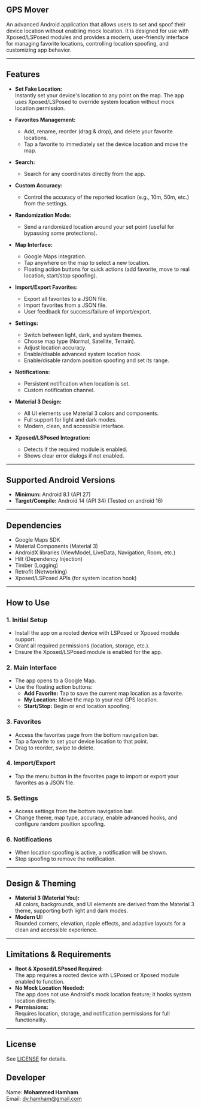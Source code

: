 ## GPS Mover


An advanced Android application that allows users to set and spoof their device location without enabling mock location. It is designed for use with Xposed/LSPosed modules and provides a modern, user-friendly interface for managing favorite locations, controlling location spoofing, and customizing app behavior.

---

## Features

- **Set Fake Location:**  
  Instantly set your device's location to any point on the map. The app uses Xposed/LSPosed to override system location without mock location permission.

- **Favorites Management:**  
  - Add, rename, reorder (drag & drop), and delete your favorite locations.
  - Tap a favorite to immediately set the device location and move the map.

- **Search:**  
  - Search for any coordinates directly from the app.

- **Custom Accuracy:**  
  - Control the accuracy of the reported location (e.g., 10m, 50m, etc.) from the settings.

- **Randomization Mode:**  
  - Send a randomized location around your set point (useful for bypassing some protections).

- **Map Interface:**  
  - Google Maps integration.
  - Tap anywhere on the map to select a new location.
  - Floating action buttons for quick actions (add favorite, move to real location, start/stop spoofing).

- **Import/Export Favorites:**  
  - Export all favorites to a JSON file.
  - Import favorites from a JSON file.
  - User feedback for success/failure of import/export.

- **Settings:**  
  - Switch between light, dark, and system themes.
  - Choose map type (Normal, Satellite, Terrain).
  - Adjust location accuracy.
  - Enable/disable advanced system location hook.
  - Enable/disable random position spoofing and set its range.

- **Notifications:**  
  - Persistent notification when location is set.
  - Custom notification channel.

- **Material 3 Design:**  
  - All UI elements use Material 3 colors and components.
  - Full support for light and dark modes.
  - Modern, clean, and accessible interface.

- **Xposed/LSPosed Integration:**  
  - Detects if the required module is enabled.
  - Shows clear error dialogs if not enabled.

---

## Supported Android Versions

- **Minimum:** Android 8.1 (API 27)
- **Target/Compile:** Android 14 (API 34) (Tested on android 16) 

---

## Dependencies

- Google Maps SDK
- Material Components (Material 3)
- AndroidX libraries (ViewModel, LiveData, Navigation, Room, etc.)
- Hilt (Dependency Injection)
- Timber (Logging)
- Retrofit (Networking)
- Xposed/LSPosed APIs (for system location hook)

---

## How to Use

### 1. **Initial Setup**
- Install the app on a rooted device with LSPosed or Xposed module support.
- Grant all required permissions (location, storage, etc.).
- Ensure the Xposed/LSPosed module is enabled for the app.

### 2. **Main Interface**
- The app opens to a Google Map.
- Use the floating action buttons:
  - **Add Favorite:** Tap to save the current map location as a favorite.
  - **My Location:** Move the map to your real GPS location.
  - **Start/Stop:** Begin or end location spoofing.

### 3. **Favorites**
- Access the favorites page from the bottom navigation bar.
- Tap a favorite to set your device location to that point.
- Drag to reorder, swipe to delete.

### 4. **Import/Export**
- Tap the menu button in the favorites page to import or export your favorites as a JSON file.

### 5. **Settings**
- Access settings from the bottom navigation bar.
- Change theme, map type, accuracy, enable advanced hooks, and configure random position spoofing.

### 6. **Notifications**
- When location spoofing is active, a notification will be shown.
- Stop spoofing to remove the notification.

---

## Design & Theming

- **Material 3 (Material You):**  
  All colors, backgrounds, and UI elements are derived from the Material 3 theme, supporting both light and dark modes.
- **Modern UI:**  
  Rounded corners, elevation, ripple effects, and adaptive layouts for a clean and accessible experience.

---

## Limitations & Requirements

- **Root & Xposed/LSPosed Required:**  
  The app requires a rooted device with LSPosed or Xposed module enabled to function.
- **No Mock Location Needed:**  
  The app does not use Android's mock location feature; it hooks system location directly.
- **Permissions:**  
  Requires location, storage, and notification permissions for full functionality.

---

## License

See [LICENSE](LICENSE) for details.



## Developer

Name: **Mohammed Hamham**  
Email: [dv.hamham@gmail.com](mailto:dv.hamham@gmail.com)

